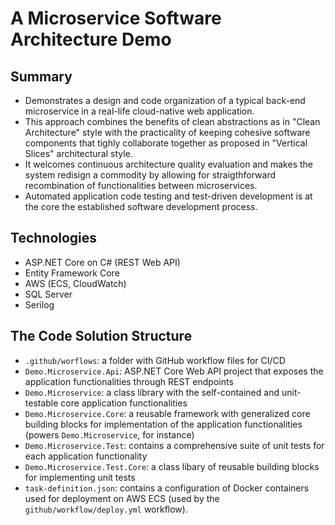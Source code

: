 # A Microservice Software Architecture Demo

## Summary
* Demonstrates a design and code organization of a typical back-end microservice in a real-life cloud-native web application. 
* This approach combines the benefits of clean abstractions as in "Clean Architecture" style with the practicality of keeping cohesive software components
that tighly collaborate together as proposed in "Vertical Slices" architectural style. 
* It welcomes continuous architecture quality evaluation and makes the system redisign a commodity by allowing for straigthforward recombination of functionalities between microservices.
* Automated application code testing and test-driven development is at the core the established software development process. 

## Technologies
* ASP.NET Core on C# (REST Web API)
* Entity Framework Core
* AWS (ECS, CloudWatch)
* SQL Server
* Serilog

## The Code Solution Structure
* `.github/worflows`: a folder with GitHub workflow files for CI/CD
* `Demo.Microservice.Api`: ASP.NET Core Web API project that exposes the application functionalities through REST endpoints
* `Demo.Microservice`: a class library with the self-contained and unit-testable core application functionalities
* `Demo.Microservice.Core`: a reusable framework with generalized core building blocks for implementation of the application functionalities (powers `Demo.Microservice`, for instance)
* `Demo.Microservice.Test`: contains a comprehensive suite of unit tests for each application functionality
* `Demo.Microservice.Test.Core`: a class libary of reusable building blocks for implementing unit tests
* `task-definition.json`: contains a configuration of Docker containers used for deployment on AWS ECS (used by the `github/workflow/deploy.yml` workflow).
